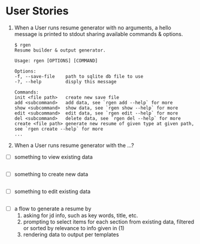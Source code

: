 # User Stories

1. When a User runs resume generator with no
   arguments, a hello message is printed to
   stdout sharing available commands &
   options.

   ```
   $ rgen
   Resume builder & output generator.

   Usage: rgen [OPTIONS] [COMMAND]

   Options:
   -f, --save-file    path to sqlite db file to use
   -?, --help         disply this message

   Commands:
   init <file path>   create new save file
   add <subcommand>   add data, see `rgen add --help` for more
   show <subcommand>  show data, see `rgen show --help` for more
   edit <subcommand>  edit data, see `rgen edit --help` for more
   del <subcommand>   delete data, see `rgen del --help` for more
   create <file path> generate new resume of given type at given path, see `rgen create --help` for more
   ...
   ```

<!-- FIXME -->

2. When a User runs resume generator with
   the ...?

<!-- TODO -->

- [ ] something to view existing data
  ```
  
  ```
- [ ] something to create new data
  ```
  ```
- [ ] something to edit existing data
  ```
  ```
- [ ] a flow to generate a resume by
  1. asking for jd info, such as key
     words, title, etc.
  2. prompting to select items for each
     section from existing data, filtered
     or sorted by relevance to info given
     in (1)
  3. rendering data to output per
     templates
  ```
  ```
